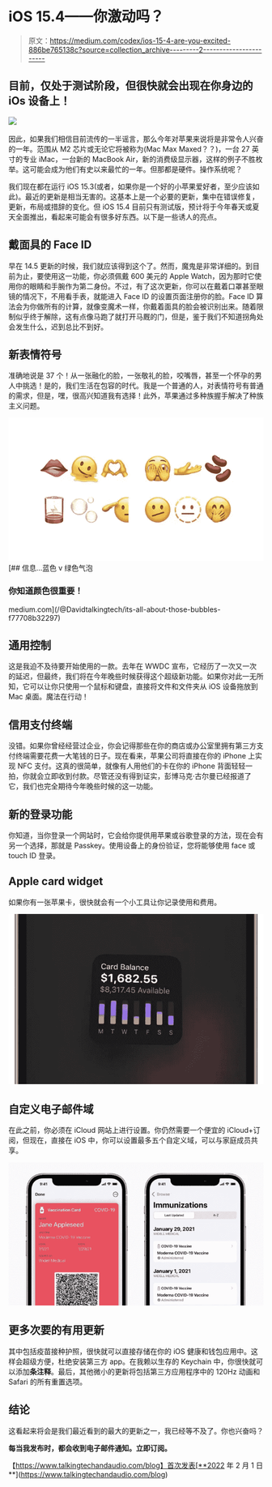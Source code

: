 # iOS 15.4——你激动吗？

> 原文：<https://medium.com/codex/ios-15-4-are-you-excited-886be765138c?source=collection_archive---------2----------------------->

## 目前，仅处于测试阶段，但很快就会出现在你身边的 iOs 设备上！

![](img/0a6f184c50a4268e84e431b34f405e58.png)

因此，如果我们相信目前流传的一半谣言，那么今年对苹果来说将是非常令人兴奋的一年。范围从 M2 芯片或无论它将被称为(Mac Max Maxed？？)，一台 27 英寸的专业 iMac，一台新的 MacBook Air，新的消费级显示器，这样的例子不胜枚举。这可能会成为他们有史以来最忙的一年。但那都是硬件。操作系统呢？

我们现在都在运行 iOS 15.3(或者，如果你是一个好的小苹果爱好者，至少应该如此)。最近的更新是相当无害的。这基本上是一个必要的更新，集中在错误修复，更新，布局或措辞的变化。但 iOS 15.4 目前只有测试版，预计将于今年春天或夏天全面推出，看起来可能会有很多好东西。以下是一些诱人的亮点。

## 戴面具的 Face ID

早在 14.5 更新的时候，我们就应该得到这个了。然而，魔鬼是非常详细的。到目前为止，要使用这一功能，你必须佩戴 600 美元的 Apple Watch，因为那时它使用你的眼睛和手腕作为第二身份。不过，有了这次更新，你可以在戴着口罩甚至眼镜的情况下，不用看手表，就能进入 Face ID 的设置页面注册你的脸。Face ID 算法会为你做所有的计算，就像变魔术一样，你戴着面具的脸会被识别出来。随着限制似乎终于解除，这有点像马跑了就打开马厩的门，但是，鉴于我们不知道拐角处会发生什么，迟到总比不到好。

## 新表情符号

准确地说是 37 个！从一张融化的脸，一张敬礼的脸，咬嘴唇，甚至一个怀孕的男人中挑选！是的，我们生活在包容的时代。我是一个普通的人，对表情符号有普通的需求，但是，嘿，很高兴知道我有选择！此外，苹果通过多种族握手解决了种族主义问题。

![](img/3dc3bd430c2115af850f593bd448dd7f.png)[](/@Davidtalkingtech/its-all-about-those-bubbles-f77708b32297) [## 信息…蓝色 v 绿色气泡

### 你知道颜色很重要！

medium.com](/@Davidtalkingtech/its-all-about-those-bubbles-f77708b32297) 

## 通用控制

这是我迫不及待要开始使用的一款。去年在 WWDC 宣布，它经历了一次又一次的延迟，但最终，我们将在今年晚些时候获得这个超级新功能。如果你对此一无所知，它可以让你只使用一个鼠标和键盘，直接将文件和文件夹从 iOS 设备拖放到 Mac 桌面。魔法在行动！

## 信用支付终端

没错。如果你曾经经营过企业，你会记得那些在你的商店或办公室里拥有第三方支付终端需要花费一大笔钱的日子。现在看来，苹果公司将直接在你的 iPhone 上实现 NFC 支付。这真的很简单，就像有人用他们的卡在你的 iPhone 背面轻轻一拍，你就会立即收到付款。尽管还没有得到证实，彭博马克·古尔曼已经报道了它，我们也完全期待今年晚些时候的这一功能。

## 新的登录功能

你知道，当你登录一个网站时，它会给你提供用苹果或谷歌登录的方法，现在会有另一个选择，那就是 Passkey。使用设备上的身份验证，您将能够使用 face 或 touch ID 登录。

## Apple card widget

如果你有一张苹果卡，很快就会有一个小工具让你记录使用和费用。

![](img/72280ae1406e6d0764aca36fe1555b27.png)

## 自定义电子邮件域

在此之前，你必须在 iCloud 网站上进行设置。你仍然需要一个便宜的 iCloud+订阅，但现在，直接在 iOS 中，你可以设置最多五个自定义域，可以与家庭成员共享。

![](img/d427ac804f786563d8d7ca4db5eb9124.png)

## 更多次要的有用更新

其中包括疫苗接种护照，很快就可以直接存储在你的 iOS 健康和钱包应用中。这样会超级方便，杜绝安装第三方 app。在我赖以生存的 Keychain 中，你很快就可以添加**条注释**。最后，其他微小的更新将包括第三方应用程序中的 120Hz 动画和 Safari 的所有重置选项。

## 结论

这看起来将会是我们最近看到的最大的更新之一，我已经等不及了。你也兴奋吗？

**每当我发布时，都会收到电子邮件通知。立即订阅。**

【https://www.talkingtechandaudio.com/blog】首次发表[**2022 年 2 月 1 日**](https://www.talkingtechandaudio.com/blog)